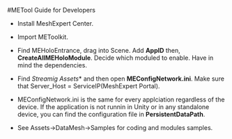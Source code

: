 #METool Guide for Developers

- Install MeshExpert Center. 

- Import METoolkit.
- Find MEHoloEntrance, drag into Scene.
  Add **AppID** then, **CreateAllMEHoloModule**.
  Decide which moduled to enable. Have in mind
  the dependencies. 
  
- Find *Streamig Assets** and then open
  **MEConfigNetwork.ini**. Make sure that 
  Server_Host = ServiceIP(MeshExpert Portal).
  
- MEConfigNetwork.ini is the same for every applciation
  regardless of the device. 
  If the application is not runnin in Unity or in 
  any standalone device, you can find the configuration 
  file in **PersistentDataPath**.
  
- See Assets->DataMesh->Samples
  for coding and modules samples. 
